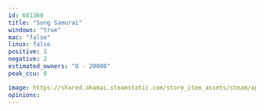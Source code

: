 ```yaml
---
id: 681360
title: "Song Samurai"
windows: "true"
mac: "false"
linux: false
positive: 1
negative: 2
estimated_owners: "0 - 20000"
peak_ccu: 0

image: https://shared.akamai.steamstatic.com/store_item_assets/steam/apps/681360/header.jpg?t=1502844606
opinions:
---
```

